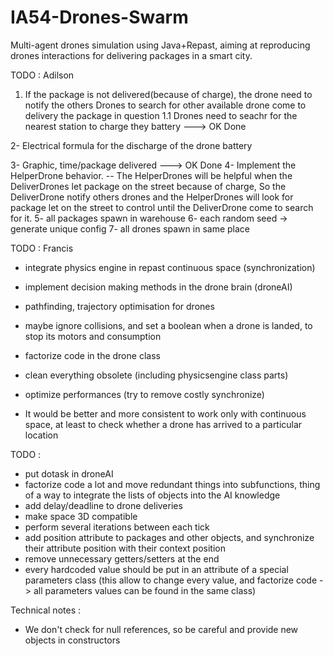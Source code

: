 # IA54-Drones-Swarm
Multi-agent drones simulation using Java+Repast, aiming at reproducing drones interactions for delivering packages in a smart city.

TODO : Adilson

1. If the package is not delivered(because of charge), the drone need to notify the others Drones  to search for other available drone come to delivery the package in question
    1.1 Drones need to seachr for the nearest station to charge they battery  ---> OK Done

2- Electrical formula for the discharge of the drone battery

3- Graphic, time/package delivered ---> OK Done
4- Implement the HelperDrone behavior.
  -- The HelperDrones will be helpful when the DeliverDrones let package on the street because of charge, So the DeliverDrone notify others drones and the HelperDrones will look for package let on the street to control until the DeliverDrone come to search for it.
5- all packages spawn in warehouse
6- each random seed -> generate unique config
7- all drones spawn in same place

TODO : Francis
- integrate physics engine in repast continuous space (synchronization)
- implement decision making methods in the drone brain (droneAI)
- pathfinding, trajectory optimisation for drones
- maybe ignore collisions, and set a boolean when a drone is landed, to stop its motors and consumption
- factorize code in the drone class
- clean everything obsolete (including physicsengine class parts)
- optimize performances (try to remove costly synchronize) 

- It would be better and more consistent to work only with continuous space, at least to check whether a drone has arrived to a particular location 

TODO :
- put dotask in droneAI
- factorize code a lot and move redundant things into subfunctions, thing of a way to integrate the lists of objects into the AI knowledge
- add delay/deadline to drone deliveries
- make space 3D compatible
- perform several iterations between each tick
- add position attribute to packages and other objects, and synchronize their attribute position with their context position
- remove unnecessary getters/setters at the end
- every hardcoded value should be put in an attribute of a special parameters class (this allow to change every value, and factorize code -> all parameters values can be found in the same class)


Technical notes :
- We don't check for null references, so be careful and provide new objects in constructors
